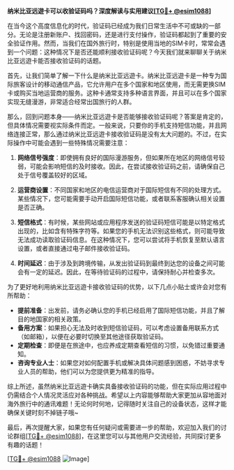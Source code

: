 **纳米比亚远遊卡可以收验证码吗？深度解读与实用建议[[TG💪+ @esim1088](https://t.me/s/esim1088)]**

在当今这个高度信息化的时代，验证码已经成为我们日常生活中不可或缺的一部分。无论是注册新账户、找回密码，还是进行支付操作，验证码都起到了重要的安全验证作用。然而，当我们在国外旅行时，特别是使用当地的SIM卡时，常常会遇到一个问题：这种情况下是否还能顺利接收验证码呢？今天我们就来聊聊关于纳米比亚远遊卡能否接收验证码的话题。

首先，让我们简单了解一下什么是纳米比亚远遊卡。纳米比亚远遊卡是一种专为国际旅客设计的移动通信产品，它允许用户在多个国家和地区使用，而无需更换SIM卡或购买当地运营商的服务。这种卡通常支持多种语言界面，并且可以在多个国家实现无缝漫游，非常适合经常出国旅行的人群。

那么，回到问题本身——纳米比亚远遊卡是否能够接收验证码呢？答案是肯定的，但具体情况需要视实际条件而定。一般来说，只要你的手机支持短信功能，并且网络连接正常，那么通过纳米比亚远遊卡接收验证码是没有太大问题的。不过，在实际操作中可能会遇到一些特殊情况需要注意：

1. **网络信号强度**：即使拥有良好的国际漫游服务，但如果所在地区的网络信号较弱，可能会影响短信的及时接收。因此，在尝试接收验证码之前，请确保自己处于信号覆盖较好的区域。
   
2. **运营商设置**：不同国家和地区的电信运营商对于国际短信有不同的处理方式。某些情况下，您可能需要手动开启国际短信功能，或者联系客服确认相关设置是否正确。
   
3. **短信格式**：有时候，某些网站或应用程序发送的验证码短信可能是以特定格式出现的，比如含有特殊字符等。如果您的手机无法识别这些格式，则可能导致无法成功读取验证码信息。在这种情况下，您可以尝试将手机恢复至默认语言设置，或者直接通过电子邮件接收验证码。

4. **时间延迟**：由于涉及到跨境传输，从发出验证码到最终到达您的设备之间可能会有一定的延迟。因此，在等待验证码的过程中，请保持耐心并检查多次。

为了更好地利用纳米比亚远遊卡接收验证码的优势，以下几点小贴士或许会对您有所帮助：

- **提前准备**：出发前，请务必确认您的手机已经启用了国际短信功能，并且了解目的地国家的相关政策。
- **备用方案**：如果担心无法及时收到短信验证码，可以考虑设置备用联系方式（如邮箱），以便在必要时切换至其他途径获取验证码。
- **定期检查**：即便是在旅途中，也应养成定期查看短信的习惯，以免错过重要通知。
- **咨询专业人士**：如果您对如何配置手机或解决具体问题感到困惑，不妨寻求专业人员的帮助，他们可以为您提供更为精准的指导。

综上所述，虽然纳米比亚远遊卡确实具备接收验证码的功能，但在实际应用过程中仍需结合个人情况灵活应对各种挑战。希望以上内容能够帮助大家更加从容地面对海外旅行中的通讯难题！无论何时何地，记得随时关注自己的设备状态，这样才能确保关键时刻不掉链子哦~

最后，再次提醒大家，如果您有任何疑问或需要进一步的帮助，欢迎加入我们的讨论群组[[TG💪+ @esim1088](https://t.me/s/esim1088)]，在这里您可以与其他用户交流经验，共同探讨更多有趣的话题！

[[TG💪+ @esim1088](https://t.me/s/esim1088) ![Image](https://i.postimg.cc/4NQfJmqS/Snipaste-2025-05-13-00-14-12.png)]